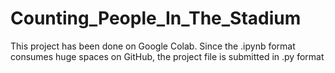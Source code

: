 # Counting_People_In_The_Stadium

This project has been done on Google Colab. Since the .ipynb format consumes huge spaces on GitHub, the project file is submitted in .py format
